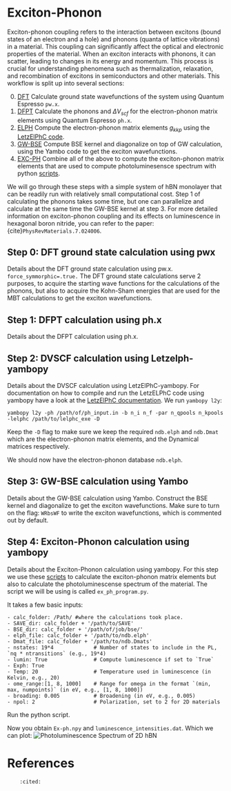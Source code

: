 # Exciton-Phonon
Exciton-phonon coupling refers to the interaction between excitons (bound states of an electron and a hole) and phonons (quanta of lattice vibrations) in a material. This coupling can significantly affect the optical and electronic properties of the material. When an exciton interacts with phonons, it can scatter, leading to changes in its energy and momentum. This process is crucial for understanding phenomena such as thermalization, relaxation, and recombination of excitons in semiconductors and other materials.
This workflow is split up into several sections:


0. [DFT](#step-0-dft-ground-state-calculation-using-pwx)
Calculate ground state wavefunctions of the system using Quantum Espresso `pw.x`.
1. [DFPT](#step-1-dfpt-calculation-using-phx)
Calculate the phonons and $\Delta V_{scf}$ for the electron-phonon matrix elements using Quantum Espresso `ph.x`.
2. [ELPH](#step-2-dvscf-calculation-using-letzelph-yambopy)
Compute the electron-phonon matrix elements $g_{kkp}$ using the [LetzElPhC code](https://github.com/muralidhar-nalabothula/LetzElPhC/). 
3. [GW-BSE](#step-3-gw-bse-calculation-using-yambo)
Compute BSE kernel and diagonalize on top of GW calculation, using the Yambo code to get the exciton wavefunctions.
4. [EXC-PH](#step-4-exciton-phonon-calculation-using-yambopy)
Combine all of the above to compute the exciton-phonon matrix elements that are used to compute photoluminesensce spectrum with python [scripts](https://github.com/muralidhar-nalabothula/PhdScripts/).

We will go through these steps with a simple system of hBN monolayer that can be readily run with relatively small computational cost. Step 1 of calculating the phonons takes some time, but one can parallelize and calculate at the same time the GW-BSE kernel at step 3.
For more detailed information on exciton-phonon coupling and its effects on luminescence in hexagonal boron nitride, you can refer to the paper: {cite}`PhysRevMaterials.7.024006`.


## Step 0: DFT ground state calculation using pwx
Details about the DFT ground state calculation using pw.x.
`force_symmorphic=.true.`
The DFT ground state calculations serve 2 purposes, to acquire the starting wave functions for the calculations of the phonons, but also to acquire the Kohn-Sham energies that are used for the MBT calculations to get the exciton wavefunctions. 



## Step 1: DFPT calculation using ph.x
Details about the DFPT calculation using ph.x.

## Step 2: DVSCF calculation using Letzelph-yambopy
Details about the DVSCF calculation using LetzElPhC-yambopy.
For documentation on how to compile and run the LetzELPhC code using yambopy have a look at the [LetzElPhC documentation](../../external_files/LetzElPhC_documentation.pdf).
We run `yambopy l2y`:
```
yambopy l2y -ph /path/of/ph_input.in -b n_i n_f -par n_qpools n_kpools -lelphc /path/to/lelphc_exe -D
```
Keep the `-D` flag to make sure we keep the required `ndb.elph` and `ndb.Dmat` which are the electron-phonon matrix elements, and the Dynamical matrices respectively. 

We should now have the electron-phonon database `ndb.elph`. 

## Step 3: GW-BSE calculation using Yambo
Details about the GW-BSE calculation using Yambo.
Construct the BSE kernel and diagonalize to get the exciton wavefunctions.
Make sure to turn on the flag: `WRbsWF` to write the exciton wavefunctions, which is commented out by default.


## Step 4: Exciton-Phonon calculation using yambopy
Details about the Exciton-Phonon calculation using yambopy.
For this step we use these [scripts](https://github.com/muralidhar-nalabothula/PhdScripts/) to calculate the exciton-phonon matrix elements but also to calculate the photoluminescense spectrum of the material. The script we will be using is called `ex_ph_program.py`.

It takes a few basic inputs:
```
- calc_folder: /Path/ #where the calculations took place.
- SAVE_dir: calc_folder + '/path/to/SAVE'
- BSE_dir: calc_folder + '/path/of/job/bse/'
- elph_file: calc_folder + '/path/to/ndb.elph'
- Dmat_file: calc_folder + '/path/to/ndb.Dmats'
- nstates: 19*4             # Number of states to include in the PL, `nq * ntransitions` (e.g., 19*4)
- lumin: True               # Compute luminescence if set to `True`
- Exph: True 
- Temp: 20                  # Temperature used in luminescence (in Kelvin, e.g., 20)
- ome_range:[1, 8, 1000]    # Range for omega in the format `(min, max, numpoints)` (in eV, e.g., [1, 8, 1000])
- broading: 0.005           # Broadening (in eV, e.g., 0.005)
- npol: 2                   # Polarization, set to 2 for 2D materials
```
Run the python script.

Now you obtain `Ex-ph.npy` and `luminescence_intensities.dat`. Which we can plot:
![Photoluminescence Spectrum of 2D hBN](/plots/2D_hBN_PL.png)





# References

```{bibliography}
    :cited:
```